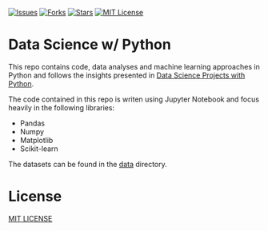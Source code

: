 [![Issues](https://img.shields.io/github/issues/jeantardelli/data-science)](https://github.com/jeantardelli/data-science/issues)
[![Forks](https://img.shields.io/github/forks/jeantardelli/data-science)]()
[![Stars](https://img.shields.io/github/stars/jeantardelli/data-science)]()
[![MIT License](https://img.shields.io/github/license/jeantardelli/data-science)](LICENSE)

Data Science w/ Python
======================

This repo contains code, data analyses and machine learning approaches in Python and follows the insights presented in [Data Science Projects with Python](https://github.com/TrainingByPackt/Data-Science-Projects-with-Python).

The code contained in this repo is writen using Jupyter Notebook and focus heavily in the following libraries:

* Pandas
* Numpy
* Matplotlib
* Scikit-learn

The datasets can be found in the [data](data) directory.

License
=======
[MIT LICENSE](LICENSE)
